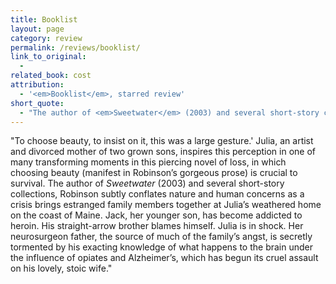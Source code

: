 ```yaml
---
title: Booklist
layout: page
category: review
permalink: /reviews/booklist/
link_to_original:
  - 
related_book: cost
attribution:
  - '<em>Booklist</em>, starred review'
short_quote:
  - "The author of <em>Sweetwater</em> (2003) and several short-story collections, Robinson subtly conflates nature and human concerns as a crisis brings estranged family members together at Julia’s weathered home on the coast of Maine."
---
```

"To choose beauty, to insist on it, this was a large gesture.' Julia, an artist and divorced mother of two grown sons, inspires this perception in one of many transforming moments in this piercing novel of loss, in which choosing beauty (manifest in Robinson’s gorgeous prose) is crucial to survival. The author of <em>Sweetwater</em> (2003) and several short-story collections, Robinson subtly conflates nature and human concerns as a crisis brings estranged family members together at Julia’s weathered home on the coast of Maine. Jack, her younger son, has become addicted to heroin. His straight-arrow brother blames himself. Julia is in shock. Her neurosurgeon father, the source of much of the family’s angst, is secretly tormented by his exacting knowledge of what happens to the brain under the influence of opiates and Alzheimer’s, which has begun its cruel assault on his lovely, stoic wife."

